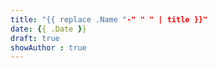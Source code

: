 ```yaml
---
title: "{{ replace .Name "-" " " | title }}"
date: {{ .Date }}
draft: true
showAuthor : true
---
```


